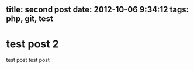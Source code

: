 title: second post
date: 2012-10-06 9:34:12
tags: php, git, test
---
test post 2
===========

test post test post
